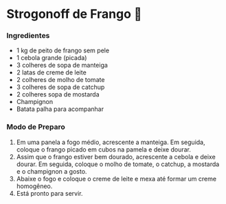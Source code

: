 # Strogonoff de Frango 🐔

### Ingredientes
- 1 kg de peito de frango sem pele
- 1 cebola grande (picada)
- 3 colheres de sopa de manteiga
- 2 latas de creme de leite
- 2 colheres de molho de tomate
- 3 colheres de sopa de catchup
- 2 colheres sopa de mostarda
- Champignon
- Batata palha para acompanhar

### Modo de Preparo

 1. Em uma panela a fogo médio, acrescente a manteiga. Em seguida, coloque o frango picado em cubos na pamela e deixe dourar.
 2. Assim que o frango estiver bem dourado, acrescente a cebola e deixe dourar. Em seguida, coloque o molho de tomate, o catchup, a mostarda e o champignon a gosto.
 3. Abaixe o fogo e coloque o creme de leite e mexa até formar um creme homogêneo.
 4. Está pronto para servir.




